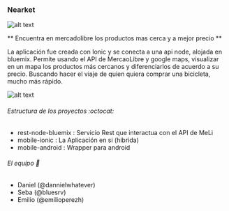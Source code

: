 

### Nearket

![alt text](https://github.com/dannielwhatever/nearket/raw/master/logo.png "Nearket App")

** Encuentra en mercadolibre los productos mas cerca y a mejor precio **

La aplicación fue creada con Ionic y se conecta a una api node, alojada en bluemix.
Permite usando el API de MercaoLibre y google maps, visualizar en un mapa
los productos más cercanos y diferenciarlos de acuerdo a su precio.
Buscando hacer el viaje de quien quiera comprar una bicicleta, mucho más rápido.


![alt text](https://github.com/dannielwhatever/nearket/raw/master/captura1.jpg "Nearket App")

###### Estructura de los proyectos :octocat:

- rest-node-bluemix : Servicio Rest que interactua con el API de MeLi
- mobile-ionic : La Aplicación en si (hibrida)
- mobile-android : Wrapper para android


###### El equipo :poop:

- Daniel (@dannielwhatever)
- Seba (@bluesrv)
- Emilio (@emilioperezh)